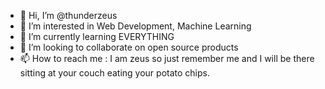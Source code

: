 - 👋 Hi, I’m @thunderzeus
- 👀 I’m interested in Web Development, Machine Learning
- 🌱 I’m currently learning EVERYTHING
- 💞️ I’m looking to collaborate on open source products
- 📫 How to reach me : I am zeus so just remember me and I will be there sitting at your couch eating your potato chips.

<!---
thunderzeus/thunderzeus is a ✨ special ✨ repository because its `README.md` (this file) appears on your GitHub profile.
You can click the Preview link to take a look at your changes.
--->
